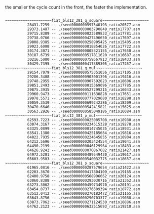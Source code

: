 
the smaller the cycle count in the front, the faster the implementation.

~~~~~~~~~~~Geometic Means of cycles of each impl over 9 archs (to copy into your lib) ~~~~~~~~~~~~

~~~~~~~~~~~~~~~~~~~~~fiat_bls12_381_q_square~~~~~~~~~~~~~~~~~~~~~
          28431.7259 -- ./seed0000000597540193_ratio20577.asm
          29373.1487 -- ./seed0000000003790848_ratio17707.asm
          29715.8389 -- ./seed0000000823589833_ratio17781.asm
          29738.0766 -- ./seed0000000427496650_ratio17697.asm
          29808.9385 -- ./seed0000000258905425_ratio15405.asm
          29923.6008 -- ./seed0000000818854026_ratio17722.asm
          30174.3071 -- ./seed0000000805321155_ratio17650.asm
          30187.6739 -- ./seed0000000517811620_ratio16687.asm
          30216.5080 -- ./seed0000000759567913_ratio18433.asm
          30429.7395 -- ./seed0000000417389305_ratio17457.asm
~~~~~~~~~~~~~~~~~~~~~fiat_bls12_381_q_mul~~~~~~~~~~~~~~~~~~~~~
          29154.7079 -- ./seed0000000575351056_ratio17105.asm
          29286.3408 -- ./seed0000000903001396_ratio19416.asm
          29748.2955 -- ./seed0000000907592023_ratio18606.asm
          29851.2493 -- ./seed0000000015369096_ratio17785.asm
          29875.3935 -- ./seed0000000527299215_ratio16043.asm
          29960.9473 -- ./seed0000000111630828_ratio17651.asm
          29978.5571 -- ./seed0000000777029680_ratio18298.asm
          30059.3539 -- ./seed0000000699242386_ratio18209.asm
          30470.6646 -- ./seed0000000542415821_ratio15625.asm
          30563.2926 -- ./seed0000000585049186_ratio16084.asm
~~~~~~~~~~~~~~~~~~~~~fiat_bls12_381_p_mul~~~~~~~~~~~~~~~~~~~~~
          62593.7223 -- ./seed0000000025085708_ratio18980.asm
          63074.3167 -- ./seed0000000234515328_ratio19278.asm
          63325.0899 -- ./seed0000000014745035_ratio18931.asm
          63541.1380 -- ./seed0000000425185684_ratio19816.asm
          64022.7935 -- ./seed0000000224645855_ratio18904.asm
          64212.5696 -- ./seed0000000203424554_ratio19041.asm
          64490.2199 -- ./seed0000000046129964_ratio18433.asm
          64626.9242 -- ./seed0000000070867682_ratio21427.asm
          64972.5201 -- ./seed0000000489549430_ratio19617.asm
          65603.9503 -- ./seed0000000540032775_ratio18657.asm
~~~~~~~~~~~~~~~~~~~~~fiat_bls12_381_p_square~~~~~~~~~~~~~~~~~~~~~
          61965.0816 -- ./seed0000000287579654_ratio21422.asm
          62203.3670 -- ./seed0000000417804109_ratio19165.asm
          62400.9758 -- ./seed0000000568996662_ratio20124.asm
          63060.8388 -- ./seed0000000293030716_ratio21362.asm
          63273.3062 -- ./seed0000000459734970_ratio20191.asm
          63454.0737 -- ./seed0000000276309394_ratio18772.asm
          63512.0412 -- ./seed0000000276182472_ratio21165.asm
          63643.8756 -- ./seed0000000290703377_ratio19088.asm
          63873.7062 -- ./seed0000000271124530_ratio18886.asm
          64762.2123 -- ./seed0000000632515693_ratio19210.asm

